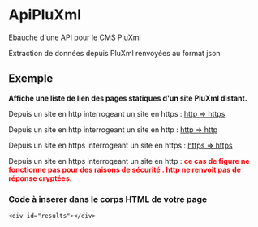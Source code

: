 # ApiPluXml
Ebauche d'une API pour le CMS PluXml

Extraction de données depuis PluXml renvoyées au format json

<h2>Exemple</h2>
<p><b>Affiche une liste de lien des pages statiques d'un site PluXml distant.</b></p>
<p>Depuis un site en http interrogeant un site en https : <a href="http://gcyrillus.free.fr/589/index.php?static5/test-free-to-https" target="_blank"> http => https</a></p>
<p>Depuis un site en http interrogeant un site en http : <a href="http://gcyrillus.free.fr/589/index.php?static5/test-free-to-http" target="_blank"> http => http</a></p>
<p>Depuis un site en https interrogeant un site en https : <a href="https://pluxopolis.net/crashnewstest/static5/sub2" target="_blank"> https => https</a></p>
<p>Depuis un site en https interrogeant un site en http : <b style="color:red;">ce cas de figure ne fonctionne pas pour des raisons de sécurité . http ne renvoit pas de réponse cryptées.</b></p>
<p></p>
<h3>Code à inserer dans le corps HTML de votre page</h3>
<pre><code>&lt;div id="results"><!-- La liste s'affiche ici -->&lt;/div>
<script>
/*/Config/*/
// Votre clé
const apiKey = 'apiPluXml';

// protocol HTTP du site (preference https (connexion sécurisé)| http non garantie )
// connexion https => https : OK | connexion http => http OK | connexions https => http  BLOCKED ! |  http => https OK
const ProtocolHTTP = 'https';/* or http */

// nom du domaine de l'API suivit d'un / et d'un ? si l'url rewriting n'est pas activé sur le site OluXml distant.
const apiPluXmlSite = 'pluxthemes.com/';/*  exemple: 'pluxopolis.net/crashnewstest/' ou 'pluxthemes.com/?'   */

// nombre d'article par page
const apibypage=''; /* rien = la config du site distant */  

// afficher l'article en entier ?
let artcontent= false ; /* pour voir tout l'article : mettre a  true */
/*/End Config/*/

// Création et appel du fichier javascript distant.
let scpt = document.createElement('script');
scpt.setAttribute('id','apiCall');
scpt.setAttribute('async','');
scpt.setAttribute('src', ProtocolHTTP+'://'+apiPluXmlSite.replace(/\?$/, '')+'plugins/ApiPluXml/js/apiCalling.js');
document.querySelector('#results').appendChild(scpt);

  var script = document.querySelector('#apiCall');
  script.addEventListener('load', function() {
	////fonctions d'appels et d'affichage html
	//========================================
	//	getPlxApiResult(apiPluXmlSite+'apiPluxml') ; // aide descriptif
	//	getPlxApiResult(apiPluXmlSite+'apiPluxml&static','static') ;
		getPlxApiResult(apiPluXmlSite+'apiPluxml&article&page_number=1&bypage=5','article') ;
	//	getPlxApiResult(apiPluXmlSite+'apiPluxml&categorie','categorie') ;
	//	getPlxApiResult(apiPluXmlSite+'apiPluxml&etiquette','etiquette') ;

	////fonction d'appels , retourne un objet json
	//============================================
	//	getPlxApiResult(apiPluXmlSite+apiPluxml&commentaires','commentaires') 
	//	getPlxApiResult(apiPluXmlSite+apiPluxml&authors','authors')  
  });					
</script>
</code></pre>
